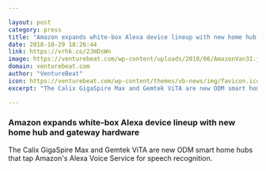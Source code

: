 ```yaml
---

layout: post
category: press
title: "Amazon expands white-box Alexa device lineup with new home hub and gateway hardware"
date: 2018-10-29 18:26:44
link: https://vrhk.co/2JmDsWn
image: https://venturebeat.com/wp-content/uploads/2018/06/AmazonVan31.jpg?fit=940%2C667&strip=all
domain: venturebeat.com
author: "VentureBeat"
icon: https://venturebeat.com/wp-content/themes/vb-news/img/favicon.ico
excerpt: "The Calix GigaSpire Max and Gemtek ViTA are new ODM smart home hubs that tap Amazon's Alexa Voice Service for speech recognition."

---
```


### Amazon expands white-box Alexa device lineup with new home hub and gateway hardware

The Calix GigaSpire Max and Gemtek ViTA are new ODM smart home hubs that tap Amazon's Alexa Voice Service for speech recognition.
